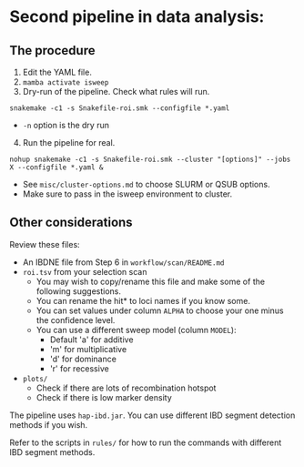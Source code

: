 # Second pipeline in data analysis:

## The procedure

1. Edit the YAML file.
2. ` mamba activate isweep `
3. Dry-run of the pipeline. Check what rules will run.
```
snakemake -c1 -s Snakefile-roi.smk --configfile *.yaml 
```
- ` -n ` option is the dry run
4. Run the pipeline for real.
```
nohup snakemake -c1 -s Snakefile-roi.smk --cluster "[options]" --jobs X --configfile *.yaml & 
```
- See `misc/cluster-options.md` to choose SLURM or QSUB options.
- Make sure to pass in the isweep environment to cluster.

<!-- ## Example

I use the qsub system to manage cluster jobs.

1. `conda activate isweep`

2. `snakemake -c1 -n -s Snakefile-roi.smk --configfile eur.yaml`

3. `nohup snakemake -c1 -s Snakefile-roi.smk --keep-going --latency-wait 300 --cluster "qsub -q some-queue.q -N {rule} -m e -M your.email.@university.edu -pe local 12 " --configfile eur.yaml --jobs 10 & `
    - `-pe local 12` allocates 12 CPUs on same node
    - `-m e -M your.email@university.edu` may send you 100s of emails

4. `head eur/*/results.hap.tsv` ; `head eur/*/results.snp.tsv` ; `head eur/*/ibd.gini.tsv` -->

## Other considerations

Review these files:
- An IBDNE file from Step 6 in `workflow/scan/README.md`
- `roi.tsv` from your selection scan
    - You may wish to copy/rename this file and make some of the following suggestions.
    - You can rename the hit* to loci names if you know some.
    - You can set values under column `ALPHA` to choose your one minus the confidence level.
    - You can use a different sweep model (column `MODEL`):
        - Default 'a' for additive
        - 'm' for multiplicative
        - 'd' for dominance
        - 'r' for recessive
- `plots/`
    - Check if there are lots of recombination hotspot
    - Check if there is low marker density

<!-- Make sure that you have an IBDNE file from .
- Using `workflow/scan/scripts/run-ibdne.sh` -->

The pipeline uses `hap-ibd.jar`. You can use different IBD segment detection methods if you wish.

Refer to the scripts in `rules/` for how to run the commands with different IBD segment methods.

<!-- We have done limited data analysis on array data. You can use the `workflow/simulate` pipeline, adjust simulation studies for your data, and assess the accuracy of methods for difference configurations. -->